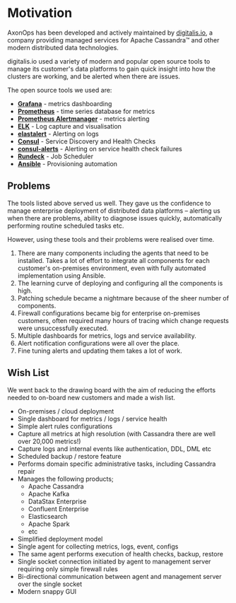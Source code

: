 # Motivation

AxonOps has been developed and actively maintained by [digitalis.io](https://digitalis.io), a company providing managed services for Apache Cassandra™ and other modern distributed data technologies.

digitalis.io used a variety of modern and popular open source tools to manage its customer's data platforms to gain quick insight into how the clusters are working, and be alerted when there are issues.

The open source tools we used are:

* [**Grafana**](https://grafana.com/) - metrics dashboarding
* [**Prometheus**](https://prometheus.io/) - time series database for metrics
* [**Prometheus Alertmanager**](https://prometheus.io/docs/alerting/alertmanager/) - metrics alerting
* [**ELK**](https://www.elastic.co/elk-stack) - Log capture and visualisation
* [**elastalert**](https://github.com/Yelp/elastalert) - Alerting on logs
* [**Consul**](https://www.consul.io/) - Service Discovery and Health Checks
* [**consul-alerts**](https://github.com/AcalephStorage/consul-alerts) - Alerting on service health check failures
* [**Rundeck**](https://www.rundeck.com/) - Job Scheduler
* [**Ansible**](https://www.ansible.com/) - Provisioning automation

## Problems
The tools listed above served us well. They gave us the confidence to manage enterprise deployment of distributed data platforms – alerting us when there are problems, ability to diagnose issues quickly, automatically performing routine scheduled tasks etc.

However, using these tools and their problems were realised over time.

1. There are many components including the agents that need to be installed. Takes a lot of effort to integrate all components for each customer's on-premises environment, even with fully automated implementation using Ansible.
2. The learning curve of deploying and configuring all the components is high.
2. Patching schedule became a nightmare because of the sheer number of components.
3. Firewall configurations became big for enterprise on-premises customers, often required many hours of tracing which change requests were unsuccessfully executed.
4. Multiple dashboards for metrics, logs and service availability.
5. Alert notification configurations were all over the place.
6. Fine tuning alerts and updating them takes a lot of work.

## Wish List

We went back to the drawing board with the aim of reducing the efforts needed to on-board new customers and made a wish list.

* On-premises / cloud deployment
* Single dashboard for metrics / logs / service health
* Simple alert rules configurations
* Capture all metrics at high resolution (with Cassandra there are well over 20,000 metrics!)
* Capture logs and internal events like authentication, DDL, DML etc
* Scheduled backup / restore feature
* Performs domain specific administrative tasks, including Cassandra repair
* Manages the following products;
    * Apache Cassandra
    * Apache Kafka
    * DataStax Enterprise
    * Confluent Enterprise
    * Elasticsearch
    * Apache Spark
    * etc
* Simplified deployment model
* Single agent for collecting metrics, logs, event, configs
* The same agent performs execution of health checks, backup, restore
* Single socket connection initiated by agent to management server requiring only simple firewall rules
* Bi-directional communication between agent and management server over the single socket
* Modern snappy GUI
